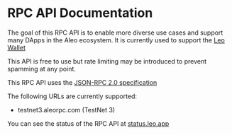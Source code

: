 # RPC API Documentation

The goal of this RPC API is to enable more diverse use cases and support many DApps in the Aleo ecosystem.
It is currently used to support the [Leo Wallet](https://leo.app)


This API is free to use but rate limiting may be introduced to prevent spamming at any point.


This RPC API uses the [JSON-RPC 2.0 specification](https://www.jsonrpc.org/specification)

The following URLs are currently supported:
 - testnet3.aleorpc.com (TestNet 3)


You can see the status of the RPC API at [status.leo.app](https://status.leo.app)
